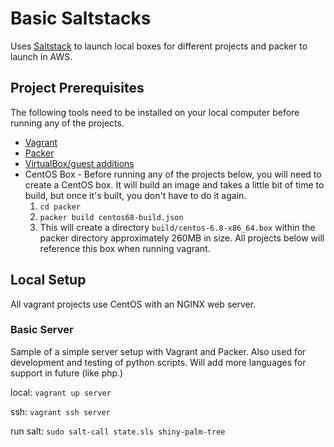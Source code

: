 # Basic Saltstacks
Uses [Saltstack](http://docs.saltstack.com/en/latest/) to launch local boxes for different projects and packer to launch in AWS.

## Project Prerequisites
The following tools need to be installed on your local computer before running any of the projects.
* [Vagrant](https://www.vagrantup.com/downloads.html)
* [Packer](http://www.packer.io/downloads.html)
* [VirtualBox/guest additions](https://www.virtualbox.org/wiki/Downloads)
* CentOS Box - Before running any of the projects below, you will need to create a CentOS box. It will build an image and takes a little bit of time to build, but once it's built, you don't have to do it again.
	1. `cd packer`
	2. `packer build centos68-build.json`
	3. This will create a directory `build/centos-6.8-x86_64.box` within the packer directory approximately 260MB in size. All projects below will reference this box when running vagrant.

## Local Setup
All vagrant projects use CentOS with an NGINX web server.

### Basic Server
Sample of a simple server setup with Vagrant and Packer. Also used for development and testing of python scripts. Will add more languages for support in future (like php.)

local: `vagrant up server`

ssh: `vagrant ssh server`

run salt: `sudo salt-call state.sls shiny-palm-tree`

